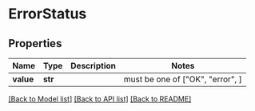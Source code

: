 # ErrorStatus


## Properties
Name | Type | Description | Notes
------------ | ------------- | ------------- | -------------
**value** | **str** |  |  must be one of ["OK", "error", ]

[[Back to Model list]](../README.md#documentation-for-models) [[Back to API list]](../README.md#documentation-for-api-endpoints) [[Back to README]](../README.md)


